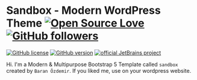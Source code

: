 # Sandbox - Modern WordPress Theme [![Open Source Love](https://badges.frapsoft.com/os/v3/open-source.svg?v=103)](https://github.com/baranozdemir1/sandbox-theme) [![GitHub followers](https://img.shields.io/github/followers/baranozdemir1.svg?style=social&label=Follow&maxAge=2592000)](https://github.com/baranozdemir1?tab=followers)

[![GitHub license](https://img.shields.io/github/license/baranozdemir1/sandbox-theme.svg)](https://github.com/baranozdemir1/sandbox-theme/blob/master/LICENSE)
[![GitHub version](https://badge.fury.io/gh/baranozdemir1%2Fsandbox-theme.svg)](https://github.com/baranozdemir1/sandbox-theme)
[![official JetBrains project](http://jb.gg/badges/official.svg)](https://confluence.jetbrains.com/display/ALL/JetBrains+on+GitHub)

Hi. I'm a Modern & Multipurpose Bootstrap 5 Template called `sandbox` created by `Baran Özdemir`. If you liked me, use on your wordpress website.